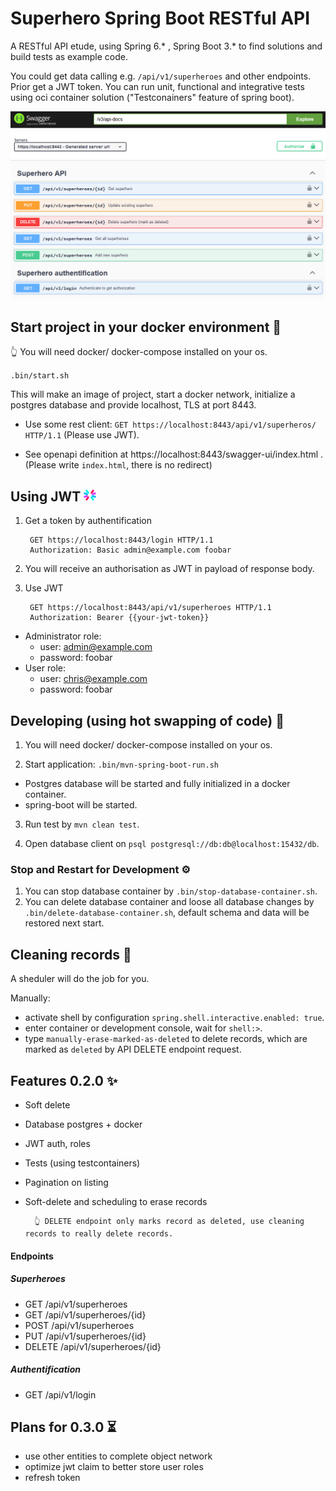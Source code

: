 # Superhero Spring Boot RESTful API
A RESTful API etude, using Spring 6.* , Spring Boot 3.* to find solutions and build tests as example code. 

You could get data calling e.g. `/api/v1/superheroes` and other endpoints. Prior get a JWT token. You can run unit, functional and integrative tests using oci container solution ("Testconainers" feature of spring boot). 


![Swagger UI](src/main/resources/static/img/swg.png)

## Start project in your docker environment 🐋

👆 You will need docker/ docker-compose installed on your os. 

`.bin/start.sh`

This will make an image of project, start a docker network, initialize a postgres database and provide localhost, TLS at port 8443.

* Use some rest client: `GET https://localhost:8443/api/v1/superheros/ HTTP/1.1` (Please use JWT).

* See openapi definition at https://localhost:8443/swagger-ui/index.html . (Please write `index.html`, there is no redirect)

## Using JWT <img src="./src/main/resources/static/img/jwt_logo.svg" width="20">

1. Get a token by authentification

        GET https://localhost:8443/login HTTP/1.1
        Authorization: Basic admin@example.com foobar

2. You will receive an authorisation as JWT in payload of response body. 

3. Use JWT 

        GET https://localhost:8443/api/v1/superheroes HTTP/1.1
        Authorization: Bearer {{your-jwt-token}}

* Administrator role: 
  * user: admin@example.com
  * password: foobar
* User role: 
  * user: chris@example.com
  * password: foobar

## Developing (using hot swapping of code) 🔧

1. You will need docker/ docker-compose installed on your os. 

2. Start application: `.bin/mvn-spring-boot-run.sh`
- Postgres database will be started and fully initialized in a docker container.
- spring-boot will be started.

3. Run test by `mvn clean test`.

4. Open database client on `psql postgresql://db:db@localhost:15432/db`.

### Stop and Restart for Development ⚙️

1. You can stop database container by `.bin/stop-database-container.sh`.
2. You can delete database container and loose all database changes by `.bin/delete-database-container.sh`, default schema and data will be restored next start.

## Cleaning records 🧹

A sheduler will do the job for you.

Manually: 
- activate shell by configuration `spring.shell.interactive.enabled: true`.
- enter container or development console, wait for `shell:>`.
- type `manually-erase-marked-as-deleted` to delete records, which are marked as `deleted` by API DELETE endpoint request.

## Features 0.2.0 ✨

* Soft delete
* Database postgres + docker
* JWT auth, roles
* Tests (using testcontainers)
* Pagination on listing
* Soft-delete and scheduling to erase records

        👆 DELETE endpoint only marks record as deleted, use cleaning records to really delete records.

#### Endpoints
##### Superheroes
* GET /api/v1/superheroes
* GET /api/v1/superheroes/{id}
* POST /api/v1/superheroes
* PUT /api/v1/superheroes/{id}
* DELETE /api/v1/superheroes/{id} 

##### Authentification
* GET /api/v1/login

## Plans for 0.3.0 ⏳

* use other entities to complete object network
* optimize jwt claim to better store user roles
* refresh token